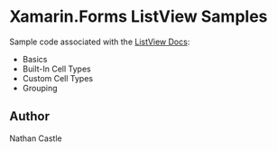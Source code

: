 Xamarin.Forms ListView Samples
===========================

Sample code associated with the [ListView Docs](http://developer.xamarin.com/guides/cross-platform/xamarin-forms/user-interface/list_view/):

* Basics
* Built-In Cell Types
* Custom Cell Types
* Grouping



Author
------
Nathan Castle
